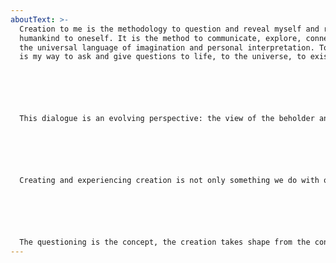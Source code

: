 ```yaml
---
aboutText: >-
  Creation to me is the methodology to question and reveal myself and reveal
  humankind to oneself. It is the method to communicate, explore, connect via
  the universal language of imagination and personal interpretation. To create
  is my way to ask and give questions to life, to the universe, to existence. 






  This dialogue is an evolving perspective: the view of the beholder and view of the creator are often different. This makes it an ever-evolving conversation. In the end the viewer becomes the participant and completes the work as they become the creator of their own self. 






  Creating and experiencing creation is not only something we do with our sight, but rather with all of our faculties. Our nerves, instincts, memories and senses in relation to our awareness of existing. All the while becoming aware and understanding there are more views possible, for you to apply or to acknowledge. Or just to question. 






  The questioning is the concept, the creation takes shape from the concept and moulds into any form the exploration allows.
---
```

